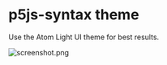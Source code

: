 # p5js-syntax theme

Use the Atom Light UI theme for best results.

![screenshot.png](https://raw.github.com/bmoren/p5js-syntax/master/screenshot.png)
